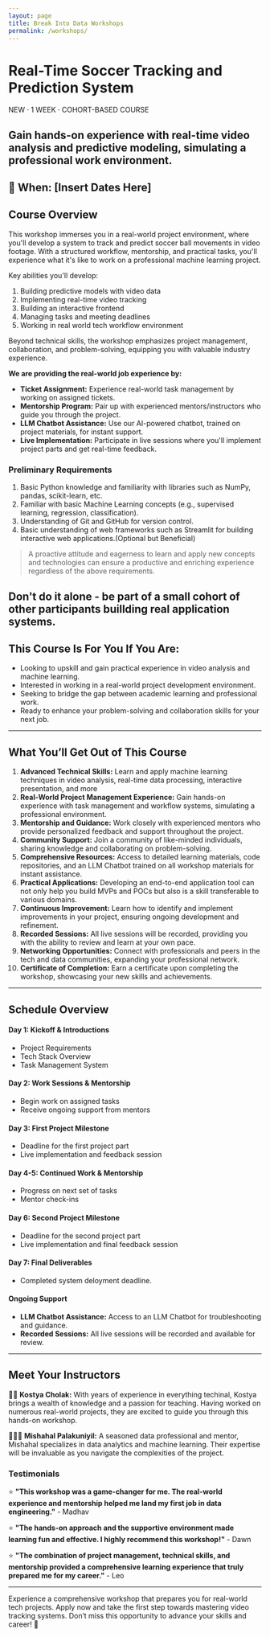 ```yaml
---
layout: page
title: Break Into Data Workshops
permalink: /workshops/
---
```



# Real-Time Soccer Tracking and Prediction System

<!-- Below should be like tags here  -->
NEW · 1 WEEK · COHORT-BASED COURSE

<h2 font-weight: 300> Gain hands-on experience with real-time video analysis and predictive modeling, simulating a professional work environment.</h2>

📅 **When:** [Insert Dates Here]
---
## Course Overview

This workshop immerses you in a real-world project environment, where you'll develop a system to track and predict soccer ball movements in video footage. With a structured workflow, mentorship, and practical tasks, you'll experience what it's like to work on a professional machine learning project.

Key abilities you'll develop:
1. Building predictive models with video data
2. Implementing real-time video tracking
3. Building an interactive frontend
4. Managing tasks and meeting deadlines
5. Working in real world tech workflow environment

Beyond technical skills, the workshop emphasizes project management, collaboration, and problem-solving, equipping you with valuable industry experience.

**We are providing the real-world job experience by:**
- **Ticket Assignment:** Experience real-world task management by working on assigned tickets.
- **Mentorship Program:** Pair up with experienced mentors/instructors who guide you through the project.
- **LLM Chatbot Assistance:** Use our AI-powered chatbot, trained on project materials, for instant support.
- **Live Implementation:** Participate in live sessions where you'll implement project parts and get real-time feedback.

### Preliminary Requirements

1. Basic Python knowledge and familiarity with libraries such as NumPy, pandas, scikit-learn, etc.
2. Familiar with basic Machine Learning concepts (e.g., supervised learning, regression, classification).
3. Understanding of Git and GitHub for version control.
4. Basic understanding of web frameworks such as Streamlit for building interactive web applications.(Optional but Beneficial)

> A proactive attitude and eagerness to learn and apply new concepts and technologies can ensure a productive and enriching experience regardless of the above requirements.

Don't do it alone - be part of a small cohort of other participants buillding real application systems.
---
## This Course Is For You If You Are:

- Looking to upskill and gain practical experience in video analysis and machine learning.
- Interested in working in a real-world project development environment.
- Seeking to bridge the gap between academic learning and professional work.
- Ready to enhance your problem-solving and collaboration skills for your next job.
---
## What You’ll Get Out of This Course

1. **Advanced Technical Skills:** Learn and apply machine learning techniques in video analysis, real-time data processing, interactive presentation, and more
2. **Real-World Project Management Experience:** Gain hands-on experience with task management and workflow systems, simulating a professional environment.
3. **Mentorship and Guidance:** Work closely with experienced mentors who provide personalized feedback and support throughout the project.
4. **Community Support:** Join a community of like-minded individuals, sharing knowledge and collaborating on problem-solving.
5. **Comprehensive Resources:** Access to detailed learning materials, code repositories, and an LLM Chatbot trained on all workshop materials for instant assistance.
6. **Practical Applications:** Developing an end-to-end application tool can not only help you build MVPs and POCs but also is a skill transferable to various domains.
7. **Continuous Improvement:** Learn how to identify and implement improvements in your project, ensuring ongoing development and refinement.
8. **Recorded Sessions:** All live sessions will be recorded, providing you with the ability to review and learn at your own pace.
9. **Networking Opportunities:** Connect with professionals and peers in the tech and data communities, expanding your professional network.
10. **Certificate of Completion:** Earn a certificate upon completing the workshop, showcasing your new skills and achievements.

<!-- Top performers will be able get FREE Resume Review and LinkedIn Optimization resources and will get a chance to be on our LinkedIn page, reaching an audience of 100k+ weekly impressions. -->
<!-- INSERT BUY NOW BUTTON WIDGET HERE or on the side-->
---
## Schedule Overview

#### Day 1: Kickoff & Introductions
- Project Requirements
- Tech Stack Overview
- Task Management System

#### Day 2: Work Sessions & Mentorship
- Begin work on assigned tasks
- Receive ongoing support from mentors

#### Day 3: First Project Milestone
- Deadline for the first project part
- Live implementation and feedback session

#### Day 4-5: Continued Work & Mentorship
- Progress on next set of tasks
- Mentor check-ins

#### Day 6: Second Project Milestone
- Deadline for the second project part
- Live implementation and final feedback session

#### Day 7: Final Deliverables
- Completed system deloyment deadline.

#### Ongoing Support
- **LLM Chatbot Assistance:** Access to an LLM Chatbot for troubleshooting and guidance.
- **Recorded Sessions:** All live sessions will be recorded and available for review.

---
## Meet Your Instructors

👨‍🏫 **Kostya Cholak:** With years of experience in everything techinal, Kostya brings a wealth of knowledge and a passion for teaching. Having worked on numerous real-world projects, they are excited to guide you through this hands-on workshop.

🧑🏽‍💻 **Mishahal Palakuniyil:** A seasoned data professional and mentor, Mishahal specializes in data analytics and machine learning. Their expertise will be invaluable as you navigate the complexities of the project.

### Testimonials
⭐️ **"This workshop was a game-changer for me. The real-world experience and mentorship helped me land my first job in data engineering."** - Madhav 

⭐️ **"The hands-on approach and the supportive environment made learning fun and effective. I highly recommend this workshop!"** - Dawn

⭐️ **"The combination of project management, technical skills, and mentorship provided a comprehensive learning experience that truly prepared me for my career."** - Leo

---

Experience a comprehensive workshop that prepares you for real-world tech projects. Apply now and take the first step towards mastering video tracking systems. Don’t miss this opportunity to advance your skills and career! 🌟